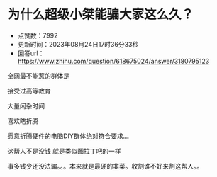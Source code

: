 # 为什么超级小桀能骗大家这么久？
- 点赞数：7992
- 更新时间：2023年08月24日17时36分33秒
- 回答url：https://www.zhihu.com/question/618675024/answer/3180795123
<body>
 <p data-pid="8Oi7qC4w">全网最不能惹的群体是</p>
 <p data-pid="0E2ClsFj">接受过高等教育</p>
 <p data-pid="OUD6h_BX">大量闲杂时间</p>
 <p data-pid="U8sNMV_3">喜欢瞎折腾</p>
 <p data-pid="vu2cS6ah">愿意折腾硬件的电脑DIY群体绝对符合要求。。</p>
 <p data-pid="5cRecxs2">这帮人不是没钱 就是类似图拉丁吧的一样</p>
 <p data-pid="notPInkv">事多钱少还没法骗。。。本来就是最硬的韭菜。收割谁不好来割这帮人。。</p>
 <p></p>
</body>